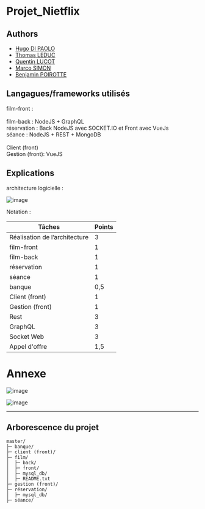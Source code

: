 # Projet_Nietflix
## Authors

- [Hugo DI PAOLO](https://github.com/Cliffy57)
- [Thomas LEDUC](https://github.com/TakyL)
- [Quentin LUCOT](https://github.com/Quentin574)
- [Marco SIMON]()
- [Benjamin POIROTTE](https://github.com/BenjaminPOIROTTE)

## Langagues/frameworks utilisés

film-front : </br>   
film-back : NodeJS + GraphQL </br>
réservation : Back NodeJS avec SOCKET.IO et Front avec VueJs</br>
séance : NodeJS + REST + MongoDB </br>
</br>
Client (front)  </br>
Gestion (front): VueJS </br>

## Explications

architecture logicielle :

![image](https://user-images.githubusercontent.com/73029436/206843144-03d31960-2aca-43eb-ba3e-9e3ec27bed22.png)


Notation :

| Tâches                        | Points|
|-------------------------------|-------|
| Réalisation de l’architecture |    3  |
| film-front                    |    1  |
| film-back                     |    1  |
| réservation                   |    1  |
| séance                        |    1  |
| banque                        |   0,5 |
| Client (front)                |    1  |
| Gestion (front)               |    1  |
| Rest                          |    3  |
| GraphQL                       |    3  |
| Socket Web                    |    3  |
| Appel d'offre                 |   1,5 |

# Annexe
![image](https://user-images.githubusercontent.com/73029436/230016346-bd61a5ac-d81c-4706-a419-96bfc971c700.png)

![image](https://user-images.githubusercontent.com/73029436/230016300-c5479e69-f36a-43cb-9556-a6816dad7ac6.png)

---
## Arborescence du projet
```
master/
├─ banque/
├─ client (front)/
├─ film/
│  ├─ back/
│  ├─ front/
│  ├─ mysql_db/
│  ├─ README.txt
├─ gestion (front)/
├─ réservation/
│  ├─ mysql_db/
├─ séance/

